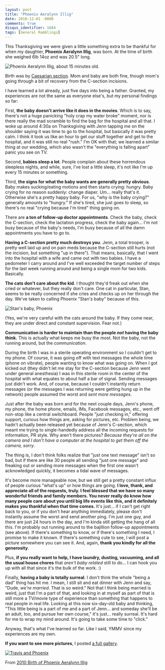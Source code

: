 ```yaml
---
layout: post
title: "Phoenix Aeralynn Illig"
date: 2010-12-01 -0800
comments: true
disqus_identifier: 1684
tags: [General Ramblings]
---
```

This Thanksgiving we were given a little something extra to be thankful
for when my daughter, **Phoenix Aeralynn Illig**, was born. At the time
of birth she weighed 6lb 14oz and was 20.5" long.

![Phoenix Aeralynn Illig, about 15 minutes
old.](https://lh6.googleusercontent.com/-wTEt-lcVU2c/TqOKCKdu97I/AAAAAAAAD9s/dwXNaT0eX_w/s400/20101125_213359.jpg "Phoenix Aeralynn Illig, about 15 minutes old.")

Birth was by [Caesarian
section](https://secure.wikimedia.org/wikipedia/en/wiki/Caesarean_section).
Mom and baby are both fine, though mom's going through a bit of recovery
from the C-section incisions.

I have learned a lot already, just five days into being a father.
Granted, my experiences are not the same as everyone else's, but my
personal findings so far:

First, **the baby doesn't arrive like it does in the movies**. Which is
to say, there's not a huge panicking "holy crap my water broke" moment,
nor is there really the mad scramble to find the bag for the hospital
and all that. I woke up around 4:30a on Thanksgiving with Jenn tapping
me on the shoulder saying it was time to go to the hospital, but
basically it was pretty calm. I think it took us like an hour to get our
stuff together and get to the hospital, and it was still no real "rush."
I'm OK with that; we learned a similar thing at our wedding, which also
wasn't the "everything is falling apart" panic you see on TV.

Second, **babies sleep a lot**. People complain about these horrendous
sleepless nights, and while, sure, I've lost a little sleep, it's not
like I'm up every 15 minutes or something.

Third, **the signs for what the baby wants are generally pretty
obvious**. Baby makes sucking/eating motions and then starts crying:
hungry. Baby crying for no reason suddenly: change diaper. Um... really
that's it. Otherwise she's a pretty happy baby. For us, "why is the baby
crying?" generally amounts to "hungry." If she's tired, she just goes to
sleep, so there's no real "crying because I'm tired" thing going on.

There are **a ton of follow-up doctor appointments**. Check the baby,
check the C-section, check the lactation progress, check the baby
again... I'm not busy because of the baby's needs, I'm busy because of
all the damn appointments you have to go to.

**Having a C-section pretty much destroys you**. Jenn, a total trooper,
is pretty well laid up and on pain meds because the C-section still
hurts (not the incision, but something "up in there"). That means,
basically, that I went into the hospital with a wife and came out with
two babies. I have a pedometer I carry around and I've well exceeded the
target number of steps for the last week running around and being a
single mom for two kids. Basically.

**The cats don't care about the kid**. I thought they'd freak out when
she cried or whatever, but they really don't care. One cat in
particular, Stan, seems to be really concerned if she cries and checks
up on her through the day. We've taken to calling Phoenix "Stan's baby"
because of this.

![Stan's baby,
Phoenix](https://lh5.googleusercontent.com/-LWAGvtaHmL4/TqOKTESZ-wI/AAAAAAAAEAI/mvpwUgx3j8s/s400/20101129_115818.jpg "Stan's baby, Phoenix")

(Yes, we're very careful with the cats around the baby. If they come
near, they are under direct and constant supervision. Fear not.)

**Communication is harder to maintain than the people *not* having the
baby think.** This is actually what keeps me busy the most. Not the
baby, not the running around, but the *communication*.

During the birth I was in a sterile operating environment so I couldn't
get to my phone. Of course, it was going off with text messages the
whole time (phone on vibrate), people wanting to know what was going on.
When I got kicked out (they didn't let me stay for the C-section because
Jenn went under general anesthesia) I was in this sterile room in the
center of the hospital with what equates to about half a bar of signal.
Sending messages just didn't work. And, of course, because I couldn't
instantly return messages (or the messages I was returning were getting
hung up in the network) people assumed the worst and *sent more
messages*.

Just after the baby was born and for the next couple days, Jenn's phone,
my phone, the home phone, emails, IMs, Facebook messages, etc., went off
non-stop like a central switchboard. People "just checking in," offering
support, curious how things are, asking for pictures, etc. Problem
being, we hadn't actually been released yet because of Jenn's C-section,
which meant me trying to single-handedly address all the incoming
requests for information, PR style. Why aren't there pictures? *Because
they're all on the camera and I don't have a computer at the hospital to
get them off the camera, sorry*.

The thing is, I don't think folks realize that "just one text message"
isn't so bad, but if there are like 30 people all sending "just one
message" and freaking out or sending more messages when the first one
wasn't acknowledged quickly, it becomes a tidal wave of messages.

It's become more manageable now, but we still get a pretty constant
influx of people curious "what's up" or how things are going. **I love,
thank, and appreciate all of the requests, truly. I feel blessed that we
have so many wonderful friends and family members. You never really do
know how many people care about you until big life events like this, and
it definitely makes you thankful when that time comes.** It's just... if
I can't get right back to you, or if you don't hear anything
immediately, please don't instantly assume the worst and send another
ping. I'm just one guy, and there are just 24 hours in the day, and I'm
kinda still getting the hang of all this. I'm probably out running
around to the bajillion follow-up appointments (see above). If there's
something to know, or if there's something I need, I promise to make it
known. If there's something cute to see, I will post a picture somewhere
you can see it. And, again, **thank you kindly for all the generosity**.

Plus, **if you really want to help, I have laundry, dusting, vacuuming,
and all the usual house chores** that *aren't baby related* still to
do... I can hook you up with all that since it's the bulk of the work.
:)

Finally, **having a baby is totally surreal**. I don't think the whole
"being a dad" thing has hit me. I mean, I still sit and eat dinner with
Jenn and say, "Dude, *we're married*. That is so weird." Not that I
think being married is weird, just that I'm a part of that, and looking
in at myself as part of that is still more a TV/movie type of experience
than something that happens to real people in real life. Looking at this
now six-day-old baby and thinking, "This little being is a part of me
and a part of Jenn... and someday she'll be an adult, too, and pursue
her own course," it's just... really surreal. It's hard for me to wrap
my mind around. It's going to take some time to "click."

Anyway, that's what I've learned so far. Like I said, YMMV since my
experiences are my own.

**If you want to see more pictures**, I posted [a full
gallery](http://picasaweb.google.com/travis.illig/2010BirthOfPhoenixAeralynnIllig).

[![Travis and Phoenix](https://lh3.googleusercontent.com/-MpmuX62SM6g/TqOKR_BQkPI/AAAAAAAAGEg/5l5OVXe-0DE/s400/20101128_135756.jpg)](http://picasaweb.google.com/lh/photo/rhZbivcEmwIcaYrEEb8TEQ?feat=embedwebsite)

From [2010 Birth of Phoenix Aeralynn Illig](http://picasaweb.google.com/travis.illig/2010BirthOfPhoenixAeralynnIllig?feat=embedwebsite)
